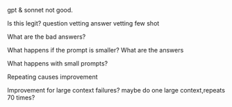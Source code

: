 gpt & sonnet not good.

Is this legit?
    question vetting
    answer vetting
    few shot

What are the bad answers?

What happens if the prompt is smaller?  What are the answers

What happens with small prompts?

Repeating causes improvement

Improvement for large context failures?
    maybe do one large context,repeats 70 times?